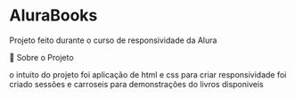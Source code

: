 # AluraBooks
Projeto feito durante o curso de responsividade da Alura

📝 Sobre o Projeto

o intuito do projeto foi aplicação de html e css para criar responsividade 
foi criado sessões e carroseis para demonstrações do livros disponiveis 
